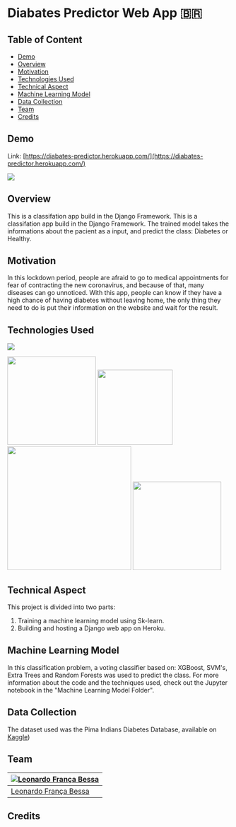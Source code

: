 # Diabates Predictor Web App :brazil: 

## Table of Content
  * [Demo](#demo)
  * [Overview](#overview)
  * [Motivation](#motivation)
  * [Technologies Used](#technologies-used)
  * [Technical Aspect](#technical-aspect)
  * [Machine Learning Model](#machine-learning-model)
  * [Data Collection](#data-collection)
  * [Team](#team)
  * [Credits](#credits)

## Demo
Link: [https://diabates-predictor.herokuapp.com/](https://diabates-predictor.herokuapp.com/)

[![](https://i.imgur.com/54J9Prl.png)](https://diabates-predictor.herokuapp.com/)

## Overview
This is a classifation app build in the Django Framework. This is a classifation app build in the Django Framework. The trained model takes the informations about the pacient as a input, and predict the class: Diabetes or Healthy.

## Motivation
In this lockdown period, people are afraid to go to medical appointments for fear of contracting the new coronavirus, and because of that, many diseases can go unnoticed. With this app, people can know if they have a high chance of having diabetes without leaving home, the only thing they need to do is put their information on the website and wait for the result.


## Technologies Used

![](https://forthebadge.com/images/badges/made-with-python.svg)

[<img target="_blank" src="https://upload.wikimedia.org/wikipedia/commons/thumb/0/05/Scikit_learn_logo_small.svg/1280px-Scikit_learn_logo_small.svg.png" width=200>](https://scikit-learn.org/stable/) [<img target="_blank" src="https://cdn.iconscout.com/icon/free/png-512/django-2-282855.png" width=170>](https://www.djangoproject.com/) [<img target="_blank" src="https://rapids.ai/assets/images/xgboost_logo.png" width=280>](https://xgboost.readthedocs.io/en/latest/) [<img target="_blank" src="https://cdn.iconscout.com/icon/free/png-512/heroku-5-569467.png" width=200>](https://dashboard.heroku.com/apps) 


## Technical Aspect
This project is divided into two parts:
1. Training a machine learning model using Sk-learn.
2. Building and hosting a Django web app on Heroku.


## Machine Learning Model
In this classification problem, a voting classifier based on: XGBoost, SVM's, Extra Trees and Random Forests was used to predict the class. For more information about the code and the techniques used, check out the Jupyter notebook in the "Machine Learning Model Folder".

## Data Collection
The dataset used was the Pima Indians Diabetes Database, available on [Kaggle](https://www.kaggle.com/uciml/pima-indians-diabetes-database))

## Team
[![Leonardo França Bessa](https://avatars2.githubusercontent.com/u/22757584?s=460&u=34b2e3fde44b13d47ce00e372cf66db078a8e300&v=4)](https://www.linkedin.com/in/leonardo-fran%C3%A7a-2246641a3/) |
-|
[Leonardo França Bessa](https://www.linkedin.com/in/leonardo-fran%C3%A7a-2246641a3/) |)

## Credits

